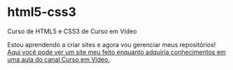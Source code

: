 # html5-css3
Curso de HTML5 e CSS3 de Curso em Vídeo

Estou aprendendo a criar sites e agora vou gerenciar meus repositórios!
<a href="Exercícios/Ex%2007/index.html">Aqui você pode ver um site meu feito enquanto adquiria conhecimentos em uma aula do canal Curso em Vídeo.</a>
